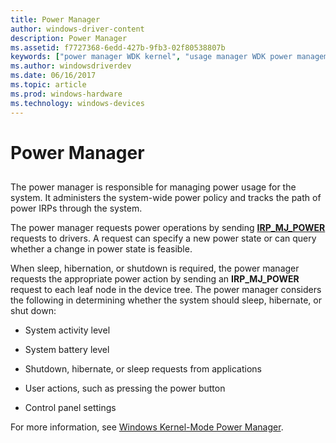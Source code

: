```yaml
---
title: Power Manager
author: windows-driver-content
description: Power Manager
ms.assetid: f7727368-6edd-427b-9fb3-02f80538807b
keywords: ["power manager WDK kernel", "usage manager WDK power management", "power IRPs WDK kernel , power manager", "system-wide power policy WDK kernel", "power policy WDK kernel", "sleep power management WDK kernel", "hibernation power management WDK kernel", "shutdown power management WDK kernel"]
ms.author: windowsdriverdev
ms.date: 06/16/2017
ms.topic: article
ms.prod: windows-hardware
ms.technology: windows-devices
---
```


# Power Manager


## <a href="" id="ddk-power-manager-kg"></a>


The power manager is responsible for managing power usage for the system. It administers the system-wide power policy and tracks the path of power IRPs through the system.

The power manager requests power operations by sending [**IRP\_MJ\_POWER**](https://msdn.microsoft.com/library/windows/hardware/ff550784) requests to drivers. A request can specify a new power state or can query whether a change in power state is feasible.

When sleep, hibernation, or shutdown is required, the power manager requests the appropriate power action by sending an **IRP\_MJ\_POWER** request to each leaf node in the device tree. The power manager considers the following in determining whether the system should sleep, hibernate, or shut down:

-   System activity level

-   System battery level

-   Shutdown, hibernate, or sleep requests from applications

-   User actions, such as pressing the power button

-   Control panel settings

For more information, see [Windows Kernel-Mode Power Manager](windows-kernel-mode-power-manager.md).

 

 




